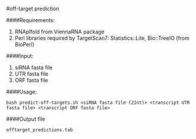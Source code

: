 
#off-target prediction

####Requirements:

1. RNAplfold from ViennaRNA package
2. Perl libraries required by TargetScan7: Statistics::Lite, Bio::TreeIO (from BioPerl)

####Input:

1. siRNA fasta file
2. UTR fasta file
3. ORF fasta file

####Usage:

	bash predict-off-targets.sh <siRNA fasta file (21nt)> <transcript UTR fasta file> <transcript ORF fasta file>


####Output file

	offtarget_predictions.tab


